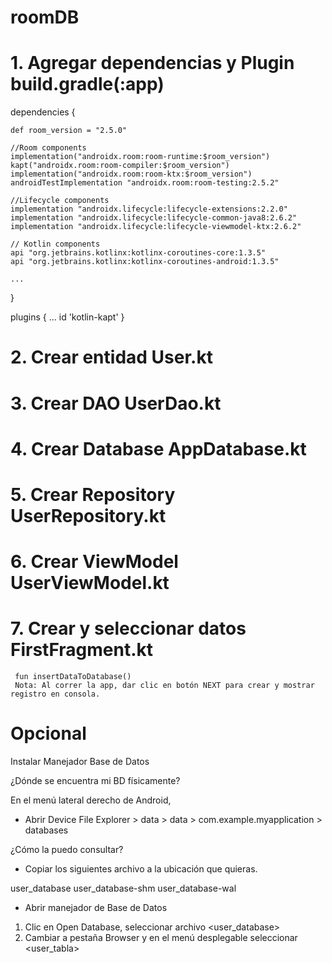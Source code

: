 # roomDB

# 1. Agregar dependencias y Plugin build.gradle(:app)

dependencies {

    def room_version = "2.5.0"

    //Room components
    implementation("androidx.room:room-runtime:$room_version")
    kapt("androidx.room:room-compiler:$room_version")
    implementation("androidx.room:room-ktx:$room_version")
    androidTestImplementation "androidx.room:room-testing:2.5.2"

    //Lifecycle components
    implementation "androidx.lifecycle:lifecycle-extensions:2.2.0"
    implementation "androidx.lifecycle:lifecycle-common-java8:2.6.2"
    implementation "androidx.lifecycle:lifecycle-viewmodel-ktx:2.6.2"

    // Kotlin components
    api "org.jetbrains.kotlinx:kotlinx-coroutines-core:1.3.5"
    api "org.jetbrains.kotlinx:kotlinx-coroutines-android:1.3.5"

    ...
}

plugins {
    ...
    id 'kotlin-kapt'
}

# 2. Crear entidad  User.kt

# 3. Crear DAO  UserDao.kt

# 4. Crear Database  AppDatabase.kt

# 5. Crear Repository  UserRepository.kt

# 6. Crear ViewModel  UserViewModel.kt

# 7. Crear y seleccionar datos FirstFragment.kt 
     fun insertDataToDatabase()
     Nota: Al correr la app, dar clic en botón NEXT para crear y mostrar registro en consola.

# Opcional

Instalar Manejador Base de Datos <DB Browser for SQLite> 

¿Dónde se encuentra mi BD físicamente?

En el menú lateral derecho de Android, 
- Abrir Device File Explorer > data > data > com.example.myapplication > databases

¿Cómo la puedo consultar?

- Copiar los siguientes archivo a la ubicación que quieras.

user_database
user_database-shm
user_database-wal

- Abrir manejador de Base de Datos
1. Clic en Open Database, seleccionar archivo <user_database>
2. Cambiar a pestaña Browser y en el menú desplegable <tabla> seleccionar <user_tabla> 











